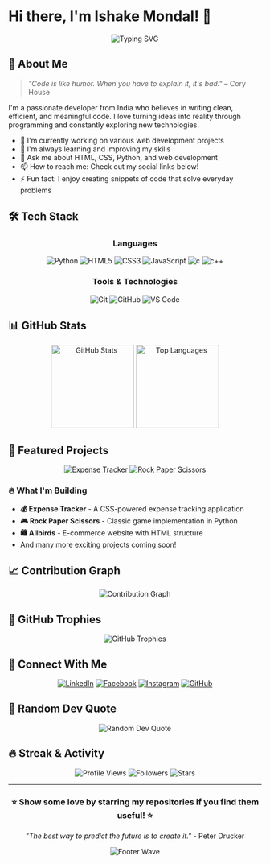 # Hi there, I'm Ishake Mondal! 👋

<div align="center">
  <img src="https://readme-typing-svg.herokuapp.com?font=Fira+Code&pause=1000&color=2196F3&center=true&vCenter=true&width=435&lines=Developer;Code+Enthusiast;Problem+Solver;Always+Learning" alt="Typing SVG" />
</div>

## 🚀 About Me

> *"Code is like humor. When you have to explain it, it's bad."* – Cory House

I'm a passionate developer from India who believes in writing clean, efficient, and meaningful code. I love turning ideas into reality through programming and constantly exploring new technologies.

- 🔭 I'm currently working on various web development projects
- 🌱 I'm always learning and improving my skills
- 💬 Ask me about HTML, CSS, Python, and web development
- 📫 How to reach me: Check out my social links below!
- ⚡ Fun fact: I enjoy creating snippets of code that solve everyday problems

## 🛠️ Tech Stack

<div align="center">

### Languages
![Python](https://img.shields.io/badge/Python-3776AB?style=for-the-badge&logo=python&logoColor=white)
![HTML5](https://img.shields.io/badge/HTML5-E34F26?style=for-the-badge&logo=html5&logoColor=white)
![CSS3](https://img.shields.io/badge/CSS3-1572B6?style=for-the-badge&logo=css3&logoColor=white)
![JavaScript](https://img.shields.io/badge/JavaScript-F7DF1E?style=for-the-badge&logo=javascript&logoColor=black)
![c](https://img.shields.io/badge/C-00599C?style=for-the-badge&logo=c&logoColor=white)
![c++](https://img.shields.io/badge/C++-00599C?style=for-the-badge&logo=c%2B%2B&logoColor=white)



### Tools & Technologies
![Git](https://img.shields.io/badge/Git-F05032?style=for-the-badge&logo=git&logoColor=white)
![GitHub](https://img.shields.io/badge/GitHub-100000?style=for-the-badge&logo=github&logoColor=white)
![VS Code](https://img.shields.io/badge/VS_Code-007ACC?style=for-the-badge&logo=visual-studio-code&logoColor=white)

</div>


## 📊 GitHub Stats

<div align="center">
  <img src="https://github-readme-stats.vercel.app/api?username=Iz-snippet&show_icons=true&theme=tokyonight&hide_border=true&count_private=true" alt="GitHub Stats" height="165">
  <img src="https://github-readme-stats.vercel.app/api/top-langs/?username=Iz-snippet&layout=compact&theme=tokyonight&hide_border=true" alt="Top Languages" height="165">
</div>

## 🎯 Featured Projects

<div align="center">

[![Expense Tracker](https://github-readme-stats.vercel.app/api/pin/?username=Iz-snippet&repo=expense-tracker&theme=tokyonight&hide_border=true)](https://github.com/Iz-snippet/expense-tracker)
[![Rock Paper Scissors](https://github-readme-stats.vercel.app/api/pin/?username=Iz-snippet&repo=rock-paper-scissors&theme=tokyonight&hide_border=true)](https://github.com/Iz-snippet/rock-paper-scissors)

</div>

### 🔥 What I'm Building

- **💰 Expense Tracker** - A CSS-powered expense tracking application
- **🎮 Rock Paper Scissors** - Classic game implementation in Python
- **🛍️ Allbirds** - E-commerce website with HTML structure
- And many more exciting projects coming soon!

## 📈 Contribution Graph

<div align="center">
  <img src="https://github-readme-activity-graph.vercel.app/graph?username=Iz-snippet&theme=tokyo-night&hide_border=true&area=true" alt="Contribution Graph">
</div>

## 🌟 GitHub Trophies

<div align="center">
  <img src="https://github-profile-trophy.vercel.app/?username=Iz-snippet&theme=tokyonight&no-frame=true&margin-w=15&margin-h=15&column=7" alt="GitHub Trophies">
</div>

## 🤝 Connect With Me

<div align="center">

[![LinkedIn](https://img.shields.io/badge/LinkedIn-0077B5?style=for-the-badge&logo=linkedin&logoColor=white)](https://linkedin.com/in/ishake-mondal-12566731b)
[![Facebook](https://img.shields.io/badge/Facebook-1877F2?style=for-the-badge&logo=facebook&logoColor=white)](https://facebook.com/profile.php?id=100087640489956)
[![Instagram](https://img.shields.io/badge/Instagram-E4405F?style=for-the-badge&logo=instagram&logoColor=white)](https://instagram.com/iz_snippet)
[![GitHub](https://img.shields.io/badge/GitHub-100000?style=for-the-badge&logo=github&logoColor=white)](https://github.com/Iz-snippet)

</div>

## 💭 Random Dev Quote

<div align="center">
  <img src="https://quotes-github-readme.vercel.app/api?type=horizontal&theme=tokyonight" alt="Random Dev Quote">
</div>

## 🔥 Streak & Activity

<div align="center">
  
![Profile Views](https://komarev.com/ghpvc/?username=Iz-snippet&color=brightgreen&style=for-the-badge)
![Followers](https://img.shields.io/github/followers/Iz-snippet?style=for-the-badge&color=blue)
![Stars](https://img.shields.io/github/stars/Iz-snippet?style=for-the-badge&color=yellow)

</div>

---

<div align="center">
  <h3>⭐ Show some love by starring my repositories if you find them useful! ⭐</h3>
  
  *"The best way to predict the future is to create it."* - Peter Drucker
</div>

<div align="center">
  <img src="https://capsule-render.vercel.app/api?type=waving&color=gradient&height=100&section=footer" alt="Footer Wave">
</div>
